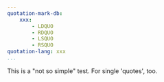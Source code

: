 ```yaml
---
quotation-mark-db:
    xxx:
        - LDQUO
        - RDQUO
        - LSQUO
        - RSQUO
quotation-lang: xxx
...
```


This is a "not so simple" test.
For single 'quotes', too.
